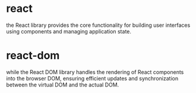 # react

the React library provides the core functionality for building user interfaces using components and managing application state.

# react-dom

while the React DOM library handles the rendering of React components into the browser DOM, ensuring efficient updates and synchronization between the virtual DOM and the actual DOM.
